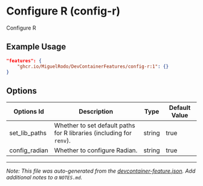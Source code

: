 
# Configure R (config-r)

Configure R

## Example Usage

```json
"features": {
    "ghcr.io/MiguelRodo/DevContainerFeatures/config-r:1": {}
}
```

## Options

| Options Id | Description | Type | Default Value |
|-----|-----|-----|-----|
| set_lib_paths | Whether to set default paths for R libraries (including for `renv`). | string | true |
| config_radian | Whether to configure Radian. | string | true |



---

_Note: This file was auto-generated from the [devcontainer-feature.json](https://github.com/MiguelRodo/DevContainerFeatures/blob/main/src/config-r/devcontainer-feature.json).  Add additional notes to a `NOTES.md`._
